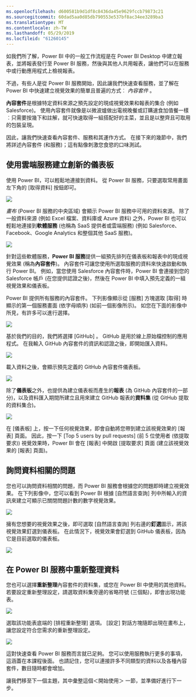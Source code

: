 ```yaml
---
ms.openlocfilehash: d600581b9d1df8c8436da45e9629fccb79873c21
ms.sourcegitcommit: 60dad5aa0d85db790553e537bf8ac34ee3289ba3
ms.translationtype: MT
ms.contentlocale: zh-TW
ms.lasthandoff: 05/29/2019
ms.locfileid: "61260145"
---
```

如我們所了解，Power BI 中的一般工作流程是在 Power BI Desktop 中建立報表，並將報表發行至 Power BI 服務，然後與其他人共用報表，讓他們可以在服務中或行動應用程式上檢視報表。

不過，有些人是從 Power BI 服務開始，因此讓我們快速查看服務，並了解在 Power BI 中快速建立視覺效果的簡單且普遍的方式︰ *內容套件* 。

**內容套件**是根據特定資料來源之預先設定的現成視覺效果和報表的集合 (例如 Salesforce)。 使用內容套件就像是以微波爐做出電視晚餐或訂購速食加值餐一樣︰只需要按幾下和註解，就可快速取得一組搭配好的主菜，並且是以整齊且可取用的包裝呈現。

因此，讓我們快速查看內容套件、服務和其運作方式。 在接下來的幾節中，我們將詳述內容套件 (和服務)；這有點像刺激您食慾的口味測試。

## <a name="create-out-of-the-box-dashboards-with-cloud-services"></a>使用雲端服務建立創新的儀表板
使用 Power BI，可以輕鬆地連接到資料。 從 Power BI 服務，只要選取常用畫面左下角的 [取得資料]  按鈕即可。

![](media/0-3-dashboards-cloud-services/c0a3_1.png)

*畫布* (Power BI 服務的中央區域) 會顯示 Power BI 服務中可用的資料來源。 除了一般資料來源 (例如 Excel 檔案、資料庫或 Azure 資料) 之外，Power BI 也可以輕鬆地連接到**軟體服務** (也稱為 SaaS 提供者或雲端服務) (例如 Salesforce、Facebook、Google Analytics 和整個其他 SaaS 服務)。

![](media/0-3-dashboards-cloud-services/c0a3_2.png)

針對這些軟體服務，**Power BI 服務**提供一組預先排列在儀表板和報表中的現成視覺效果 (稱為**內容套件**)。 內容套件可讓您使用所選取服務的資料來快速啟動和執行 Power BI。 例如，當您使用 Salesforce 內容套件時，Power BI 會連接到您的 Salesforce 帳戶 (在您提供認證之後)，然後在 Power BI 中填入預先定義的一組視覺效果和儀表板。

Power BI 提供所有服務的內容套件。 下列影像顯示從 [服務]  方塊選取 [取得]  時顯示的第一個服務畫面 (依字母順序) (如前一個影像所示)。 如您在下面的影像中所見，有許多可以進行選擇。

![](media/0-3-dashboards-cloud-services/c0a3_3.png)

基於我們的目的，我們將選擇 [GitHub]  。 GitHub 是用於線上原始檔控制的應用程式。 在我輸入 GitHub 內容套件的資訊和認證之後，即開始匯入資料。

![](media/0-3-dashboards-cloud-services/c0a3_4.png)

載入資料之後，會顯示預先定義的 GitHub 內容套件儀表板。

![](media/0-3-dashboards-cloud-services/c0a3_5.png)

除了**儀表板**之外，也提供為建立儀表板而產生的**報表** (為 GitHub 內容套件的一部分)，以及資料匯入期間所建立且用來建立 GitHub 報表的**資料集** (從 GitHub 提取的資料集合)。

![](media/0-3-dashboards-cloud-services/c0a3_6.png)

在 [儀表板] 上，按一下任何視覺效果，即會自動將您帶到建立該視覺效果的 [報表]  頁面。 因此，按一下 \[Top 5 users by pull requests]  \(前 5 位使用者 (依提取要求)) 視覺效果時，Power BI 會在 [報表] 中開啟 \[提取要求]  頁面 \(建立該視覺效果的 [報表] 頁面)。

## <a name="asking-questions-of-your-data"></a>詢問資料相關的問題
您也可以詢問資料相關的問題，而 Power BI 服務會根據您的問題即時建立視覺效果。 在下列影像中，您可以看到 Power BI 根據 [自然語言查詢]  列中所輸入的資訊來建立可顯示已關閉問題計數的數字視覺效果。

![](media/0-3-dashboards-cloud-services/c0a3_7.png)

擁有您想要的視覺效果之後，即可選取 [自然語言查詢] 列右邊的**釘選**圖示，將該視覺效果釘選到儀表板。 在此情況下，視覺效果會釘選到 GitHub 儀表板，因為它是目前選取的儀表板。

![](media/0-3-dashboards-cloud-services/c0a3_8.png)

## <a name="refreshing-data-in-the-power-bi-service"></a>在 Power BI 服務中重新整理資料
您也可以選擇**重新整理**內容套件的資料集，或您在 Power BI 中使用的其他資料。 若要設定重新整理設定，請選取資料集旁邊的省略符號 (三個點)，即會出現功能表。

![](media/0-3-dashboards-cloud-services/c0a3_9.png)

選取該功能表底端的 [排程重新整理]  選項。 [設定] 對話方塊隨即出現在畫布上，讓您設定符合您需求的重新整理設定。

![](media/0-3-dashboards-cloud-services/c0a3_10.png)

這對快速查看 Power BI 服務而言就已足夠。 您可以使用服務執行更多的事項，這涵蓋在本課程後面。 也請記住，您可以連接許多不同類型的資料以及各種內容套件，數目隨時都會增加。

讓我們移至下一個主題，其中彙整這個＜開始使用＞  一節，並準備好進行下一步。


